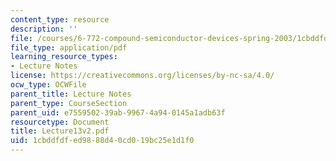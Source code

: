```yaml
---
content_type: resource
description: ''
file: /courses/6-772-compound-semiconductor-devices-spring-2003/1cbddfdfed9888d40cd019bc25e1d1f0_Lecture13v2.pdf
file_type: application/pdf
learning_resource_types:
- Lecture Notes
license: https://creativecommons.org/licenses/by-nc-sa/4.0/
ocw_type: OCWFile
parent_title: Lecture Notes
parent_type: CourseSection
parent_uid: e7559502-39ab-9967-4a94-0145a1adb63f
resourcetype: Document
title: Lecture13v2.pdf
uid: 1cbddfdf-ed98-88d4-0cd0-19bc25e1d1f0
---
```

